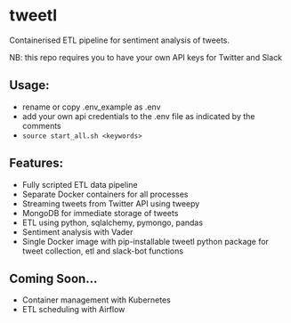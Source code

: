 # tweetl
Containerised ETL pipeline for sentiment analysis of tweets.

NB: this repo requires you to have your own API keys for Twitter and Slack

## Usage:
- rename or copy .env_example as .env
- add your own api credentials to the .env file as indicated by the comments
- ```source start_all.sh <keywords>```

## Features:
- Fully scripted ETL data pipeline
- Separate Docker containers for all processes
- Streaming tweets from Twitter API using tweepy
- MongoDB for immediate storage of tweets
- ETL using python, sqlalchemy, pymongo, pandas
- Sentiment analysis with Vader
- Single Docker image with pip-installable tweetl python package for tweet collection, etl and slack-bot functions

## Coming Soon...
- Container management with Kubernetes
- ETL scheduling with Airflow
